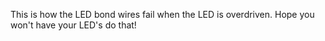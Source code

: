 This is how the LED bond wires fail when the LED is overdriven. Hope you won't have your LED's do that!
